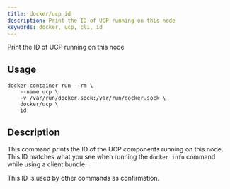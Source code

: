 ```yaml
---
title: docker/ucp id
description: Print the ID of UCP running on this node
keywords: docker, ucp, cli, id
---
```


Print the ID of UCP running on this node

## Usage
```
docker container run --rm \
    --name ucp \
    -v /var/run/docker.sock:/var/run/docker.sock \
    docker/ucp \
    id
```

## Description

This command prints the ID of the UCP components running on this node. This ID
matches what you see when running the `docker info` command while using
a client bundle.

This ID is used by other commands as confirmation.

